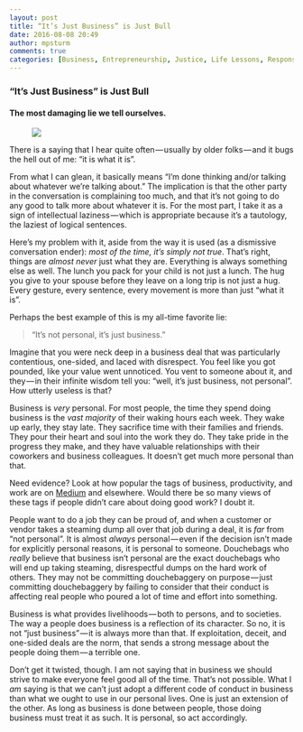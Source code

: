 ```yaml
---
layout: post
title: “It’s Just Business” is Just Bull
date: 2016-08-08 20:49
author: mpsturm
comments: true
categories: [Business, Entrepreneurship, Justice, Life Lessons, Responsibility, Uncategorized]
---
```



<h3>“It’s Just Business” is Just Bull</h3>
<h4>The most damaging lie we tell ourselves.</h4>
<figure>

<img src="https://mikesturmblog.files.wordpress.com/2016/08/75066-1bvf8ulppqmgzjvbqfxbfwq.jpeg">
</figure><p>There is a saying that I hear quite often — usually by older folks — and it bugs the hell out of me: “it is what it is”.</p>
<p>From what I can glean, it basically means “I’m done thinking and/or talking about whatever we’re talking about.” The implication is that the other party in the conversation is complaining too much, and that it’s not going to do any good to talk more about whatever it is. For the most part, I take it as a sign of intellectual laziness — which is appropriate because it’s a tautology, the laziest of logical sentences.</p>
<p>Here’s my problem with it, aside from the way it is used (as a dismissive conversation ender): <em>most of the time, it’s simply not true</em>. That’s right, things are <em>almost never </em>just what they are. Everything is always something else as well. The lunch you pack for your child is not just a lunch. The hug you give to your spouse before they leave on a long trip is not just a hug. Every gesture, every sentence, every movement is more than just “what it is”.</p>
<p>Perhaps the best example of this is my all-time favorite lie:</p>
<blockquote>“It’s not personal, it’s just business.”</blockquote>
<p>Imagine that you were neck deep in a business deal that was particularly contentious, one-sided, and laced with disrespect. You feel like you got pounded, like your value went unnoticed. You vent to someone about it, and they — in their infinite wisdom tell you: “well, it’s just business, not personal”. How utterly useless is that?</p>
<p>Business is <em>very</em> personal. For most people, the time they spend doing business is the <em>vast majority</em> of their waking hours each week. They wake up early, they stay late. They sacrifice time with their families and friends. They pour their heart and soul into the work they do. They take pride in the progress they make, and they have valuable relationships with their coworkers and business colleagues. It doesn’t get much more personal than that.</p>
<p>Need evidence? Look at how popular the tags of business, productivity, and work are on <a href="https://medium.com/u/504c7870fdb6" target="_blank">Medium</a> and elsewhere. Would there be so many views of these tags if people didn’t care about doing good work? I doubt it.</p>
<p>People want to do a job they can be proud of, and when a customer or vendor takes a steaming dump all over that job during a deal, it is <em>far </em>from “not personal”. It is almost <em>always</em> personal — even if the decision isn’t made for explicitly personal reasons, it is personal to someone. Douchebags who <em>really</em> believe that business isn’t personal are the exact douchebags who will end up taking steaming, disrespectful dumps on the hard work of others. They may not be committing douchebaggery on purpose — just committing douchebaggery by failing to consider that their conduct is affecting real people who poured a lot of time and effort into something.</p>
<p>Business is what provides livelihoods — both to persons, and to societies. The way a people does business is a reflection of its character. So no, it is not “just business” — it is always more than that. If exploitation, deceit, and one-sided deals are the norm, that sends a strong message about the people doing them — a terrible one.</p>
<p>Don’t get it twisted, though. I am not saying that in business we should strive to make everyone feel good all of the time. That’s not possible. What I <em>am</em> saying is that we can’t just adopt a different code of conduct in business than what we ought to use in our personal lives. One is just an extension of the other. As long as business is done between people, those doing business must treat it as such. It is personal, so act accordingly.</p>

